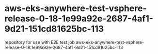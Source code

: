 # aws-eks-anywhere-test-vsphere-release-0-18-1e99a92e-2687-4af1-9d21-151cd81625bc-113
repository for use with E2E test job aws-eks-anywhere-test-vsphere-release-0-18:1e99a92e-2687-4af1-9d21-151cd81625bc-113
